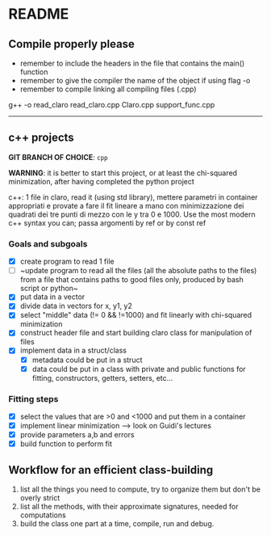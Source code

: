 # README

## Compile properly please

- remember to include the headers in the file that contains the main() function
- remember to give the compiler the name of the object if using flag -o
- remember to compile linking all compiling files (.cpp)

g++ -o read_claro read_claro.cpp Claro.cpp support_func.cpp

---
## c++ projects

**GIT BRANCH OF CHOICE**: `cpp`

**WARNING**: it is better to start this project, or at least the chi-squared minimization, after having completed the python project

c++: 1 file in claro, read it (using std library), mettere parametri in container appropriati e provate a fare il fit lineare a mano con minimizzazione dei quadrati dei tre punti di mezzo con le y tra 0 e 1000. Use the most modern c++ syntax you can; passa argomenti by ref or by const ref

### Goals and subgoals
- [x] create program to read 1 file
- [ ] ~update program to read all the files (all the absolute paths to the
  files) from a file that contains paths to good files only, produced by
  bash script or python~
- [x] put data in a vector
- [x] divide data in vectors for x, y1, y2
- [x] select "middle" data (!= 0 && !=1000) and fit linearly with chi-squared minimization
- [x] construct header file and start building claro class for manipulation
  of files
- [x] implement data in a struct/class
  - [x] metadata could be put in a struct
  - [x] data could be put in a class with private and public functions for
    fitting, constructors, getters, setters, etc...

### Fitting steps
- [x] select the values that are >0 and <1000 and put them in a container
- [x] implement linear minimization --> look on Guidi's lectures
- [x] provide parameters a,b and errors
- [x] build function to perform fit

## Workflow for an efficient class-building
1. list all the things you need to compute, try to organize them but don't be overly strict
2. list all the methods, with their approximate signatures, needed for computations
3. build the class one part at a time, compile, run and debug.
